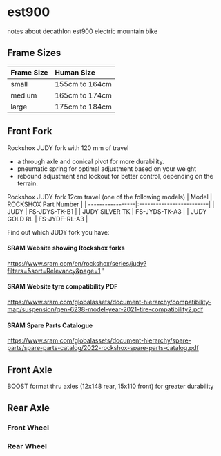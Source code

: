 # est900
notes about decathlon est900 electric mountain bike

## Frame Sizes
| Frame Size    | Human Size     | 
| ------------|:-----------------|
| small       | 155cm to 164cm   | 
| medium      | 165cm to 174cm   |
| large       | 175cm to 184cm   |

## Front Fork
Rockshox JUDY fork with 120 mm of travel <br>
- a through axle and conical pivot for more durability.
- pneumatic spring for optimal adjustment based on your weight
- rebound adjustment and lockout for better control, depending on the terrain.

Rockshox JUDY fork 12cm travel (one of the following models)
| Model            | ROCKSHOX Part Number     | 
| -----------------|:-------------------------|
| JUDY             |      FS-JDYS-TK-B1       | 
| JUDY SILVER TK   |      FS-JYDS-TK-A3       |
| JUDY GOLD RL     |      FS-JYDF-RL-A3       |

Find out which JUDY fork you have:

#### SRAM Website showing Rockshox forks
https://www.sram.com/en/rockshox/series/judy?filters=&sort=Relevancy&page=1 '

#### SRAM Website tyre compatibility PDF
https://www.sram.com/globalassets/document-hierarchy/compatibility-map/suspension/gen-6238-model-year-2021-tire-compatibility2.pdf

#### SRAM Spare Parts Catalogue
https://www.sram.com/globalassets/document-hierarchy/spare-parts/spare-parts-catalog/2022-rockshox-spare-parts-catalog.pdf


## Front Axle
BOOST format thru axles (12x148 rear, 15x110 front) for greater durability

## Rear Axle

### Front Wheel

### Rear Wheel




